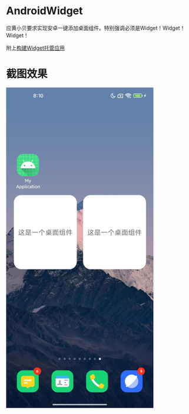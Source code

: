 # AndroidWidget
应黄小贝要求实现安卓一键添加桌面组件。特别强调必须是Widget！Widget！Widget！

附上[构建Widget托管应用](https://developer.android.com/develop/ui/views/appwidgets/host?hl=zh-cn)
# 截图效果
<img src="https://github.com/DIABLOSER/AndroidWidget/blob/main/raw/raw.png" alt="截图效果" width="400"/>
